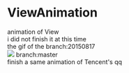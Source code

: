 # ViewAnimation
animation of View<br>
i did not finish it at this time<br>
the gif of the branch:20150817<br>
![](https://github.com/guohuanwen/ViewAniamtion/blob/master/sreenshots/gif.gif)
branch:master<br>
finish a same animation of Tencent's qq
